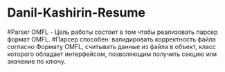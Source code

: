 # Danil-Kashirin-Resume
#Parser OMFL - Цель работы состоит в том чтобы реализовать парсер формат OMFL.
#Парсер способен: валидировать корректность файла согласно Формату OMFL, считывать данные из файла в объект, класс которого обладает интерфейсом, позволяющим получить секцию или значение по ключу.
